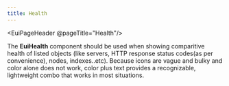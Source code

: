 ```yaml
---
title: Health
---
```


<EuiPageHeader @pageTitle="Health"/>

<EuiSpacer />
    <EuiText>
    <p>
    <p>The <strong>EuiHealth</strong> component should be used when showing comparitive health of listed objects (like servers, HTTP response status codes(as per convenience), nodes, indexes..etc). Because icons are vague and bulky and color alone does not work, color plus text provides a recognizable, lightweight combo that works in most situations.</p>
    </p>
    </EuiText>
    <EuiHorizontalRule />
